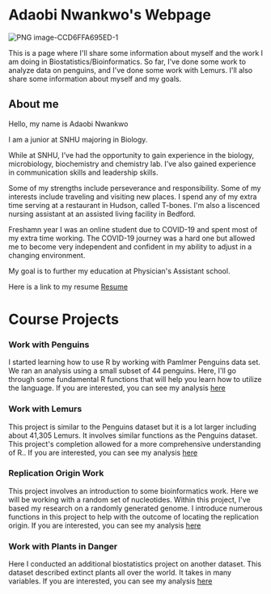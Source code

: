 # Adaobi Nwankwo's Webpage

![PNG image-CCD6FFA695ED-1](https://user-images.githubusercontent.com/122034814/231779291-9fdb245a-33af-46e5-bfd1-cefd343c750f.png)


This is a page where I'll share some information about myself and the work I am doing in Biostatistics/Bioinformatics. So far, I've done some work to analyze data on penguins, and I've done some work with Lemurs. I'll also share some information about myself and my goals. 

## About me
Hello, my name is Adaobi Nwankwo

I am a junior at SNHU majoring in Biology.

While at SNHU, I’ve had the opportunity to gain experience in the biology, microbiology, biochemistry and chemistry lab. I’ve also gained experience in communication skills and leadership skills.

Some of my strengths include perseverance and responsibility. Some of my interests include traveling and visiting new places. I spend any of my extra time serving at a restaurant in Hudson, called T-bones. I'm also a liscenced nursing assistant at an assisted living facility in Bedford. 

Freshamn year I was an online student due to COVID-19 and spent most of my extra time working. The COVID-19 journey was a hard one but allowed me to become very independent and confident in my ability to adjust in a changing environment. 

My goal is to further my education at Physician's Assistant school. 

Here is a link to my resume [Resume](https://github.com/adaobin/adaobin.github.io/files/11052777/Resume.Final.docx)

# Course Projects

### Work with Penguins

I started learning how to use R by working with Pamlmer Penguins data set. We ran an analysis using a small subset of 44 penguins. Here, I'll go through some fundamental R functions that will help you learn how to utilize the language. If you are interested, you can see my analysis [here](https://adaobin.github.io/BiostatisticsAnalysis/PenguinAnalysis.html)

### Work with Lemurs
This project is similar to the Penguins dataset but it is a lot larger including about 41,305 Lemurs. It involves similar functions as the Penguins dataset. This project's completion allowed for a more comprehensive understanding of R.. If you are interested, you can see my analysis [here](https://adaobin.github.io/BiostatisticsAnalysis/Lemurs.html)

### Replication Origin Work
This project involves an introduction to some bioinformatics work. Here we will be working with a random set of nucleotides. Within this project, I've based my research on a randomly generated genome. I introduce numerous functions in this project to help with the outcome of locating the replication origin. If you are interested, you can see my analysis [here](https://agmath.github.io/BIO4ST1_Group2/Replication_Adaobi_Nwankwo.html)

### Work with Plants in Danger
Here I conducted an additional biostatistics project on another dataset. This dataset described extinct plants all over the world. It takes in many variables. If you are interested, you can see my analysis [here](https://agmath.github.io/BIO4ST1_Group2/Plants_in_danger.qmd.html)
